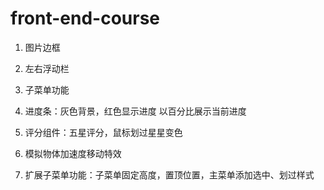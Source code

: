 front-end-course
================

1. 图片边框
2. 左右浮动栏
3. 子菜单功能

4. 进度条：灰色背景，红色显示进度 以百分比展示当前进度
5. 评分组件：五星评分，鼠标划过星星变色
6. 模拟物体加速度移动特效

7. 扩展子菜单功能：子菜单固定高度，置顶位置，主菜单添加选中、划过样式
